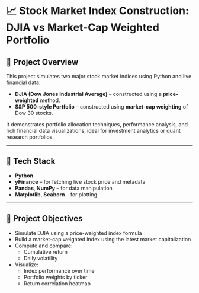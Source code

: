 # 📈 Stock Market Index Construction: DJIA vs Market-Cap Weighted Portfolio

## 🧠 Project Overview

This project simulates two major stock market indices using Python and live financial data:

- **DJIA (Dow Jones Industrial Average)** – constructed using a **price-weighted** method.
- **S&P 500-style Portfolio** – constructed using **market-cap weighting** of Dow 30 stocks.

It demonstrates portfolio allocation techniques, performance analysis, and rich financial data visualizations, ideal for investment analytics or quant research portfolios.

---

## 🧰 Tech Stack

- **Python**
- **yFinance** – for fetching live stock price and metadata
- **Pandas**, **NumPy** – for data manipulation
- **Matplotlib**, **Seaborn** – for plotting

---

## 🎯 Project Objectives

- Simulate DJIA using a price-weighted index formula
- Build a market-cap weighted index using the latest market capitalization
- Compute and compare:
  - Cumulative return
  - Daily volatility
- Visualize:
  - Index performance over time
  - Portfolio weights by ticker
  - Return correlation heatmap


